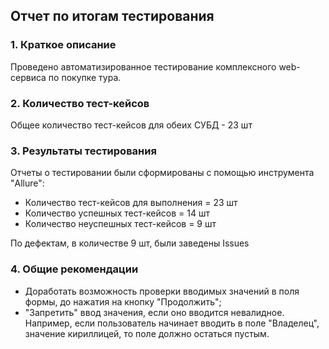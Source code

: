 ## Отчет по итогам тестирования
### 1. Краткое описание
Проведено автоматизированное тестирование комплексного web-сервиса по покупке тура.

### 2. Количество тест-кейсов
Общее количество тест-кейсов для обеих СУБД - 23 шт

### 3. Результаты тестирования
Отчеты о тестировании были сформированы с помощью инструмента "Allure":
* Количество тест-кейсов для выполнения = 23 шт
* Количество успешных тест-кейсов = 14 шт
* Количество неуспешных тест-кейсов = 9 шт

По дефектам, в количестве 9 шт, были заведены Issues

### 4. Общие рекомендации
* Доработать возможность проверки вводимых значений в поля формы, до нажатия на кнопку "Продолжить"; 
* "Запретить" ввод значения, если оно вводится невалидное. Например, если пользователь начинает
вводить в поле "Владелец", значение кириллицей, то поле должно остаться пустым.

